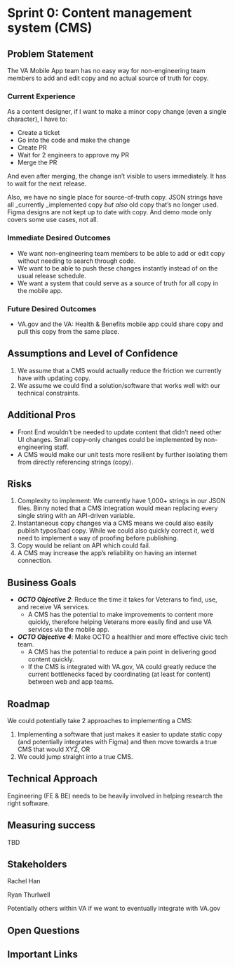 <h1>Sprint 0: Content management system (CMS)</h1>


<h2>Problem Statement</h2>


The VA Mobile App team has no easy way for non-engineering team members to add and edit copy and no actual source of truth for copy.

<h3>Current Experience</h3>

As a content designer, if I want to make a minor copy change (even a single character), I have to:



* Create a ticket
* Go into the code and make the change
* Create PR
* Wait for 2 engineers to approve my PR
* Merge the PR

And even after merging, the change isn’t visible to users immediately. It has to wait for the next release.

Also, we have no single place for source-of-truth copy. JSON strings have all _currently _implemented copy _but also_ old copy that’s no longer used. Figma designs are not kept up to date with copy. And demo mode only covers some use cases, not all.

<h3>Immediate Desired Outcomes</h3>



* We want non-engineering team members to be able to add or edit copy without needing to search through code.
* We want to be able to push these changes instantly instead of on the usual release schedule.
* We want a system that could serve as a source of truth for all copy in the mobile app.

<h3>Future Desired Outcomes</h3>



* VA.gov and the VA: Health & Benefits mobile app could share copy and pull this copy from the same place.

<h2>Assumptions and Level of Confidence</h2>




1. We assume that a CMS would actually reduce the friction we currently have with updating copy.
2. We assume we could find a solution/software that works well with our technical constraints.

<h2>Additional Pros</h2>




* Front End wouldn’t be needed to update content that didn’t need other UI changes. Small copy-only changes could be implemented by non-engineering staff.
* A CMS would make our unit tests more resilient by further isolating them from directly referencing strings (copy).

<h2>Risks</h2>




1. Complexity to implement: We currently have 1,000+ strings in our JSON files. Binny noted that a CMS integration would mean replacing every single string with an API-driven variable.
2. Instantaneous copy changes via a CMS means we could also easily publish typos/bad copy. While we could also quickly correct it, we’d need to implement a way of proofing before publishing.
3. Copy would be reliant on API which could fail.
4. A CMS may increase the app’s reliability on having an internet connection.

<h2>Business Goals</h2>




* **_OCTO Objective 2_**: Reduce the time it takes for Veterans to find, use, and receive VA services.
    * A CMS has the potential to make improvements to content more quickly, therefore helping Veterans more easily find and use VA services via the mobile app.
* **_OCTO Objective 4_**: Make OCTO a healthier and more effective civic tech team.
    * A CMS has the potential to reduce a pain point in delivering good content quickly.
    * If the CMS is integrated with VA.gov, VA could greatly reduce the current bottlenecks faced by coordinating (at least for content) between web and app teams.



<h2>Roadmap</h2>


We could potentially take 2 approaches to implementing a CMS:



1. Implementing a software that just makes it easier to update static copy (and potentially integrates with Figma) and then move towards a true CMS that would XYZ, OR
2. We could jump straight into a true CMS.

<h2>Technical Approach</h2>


Engineering (FE & BE) needs to be heavily involved in helping research the right software.

<h2>Measuring success </h2>
TBD

<h2>Stakeholders</h2>


Rachel Han

Ryan Thurlwell

Potentially others within VA if we want to eventually integrate with VA.gov

<h2>Open Questions</h2>


<h2>Important Links</h2>
